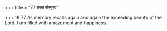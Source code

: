 +++
title = "77 तच्च संस्मृत्य"

+++
18.77 As memory recalls again and again the exceeding beauty of the
Lord, I am filled with amazement and happiness.

